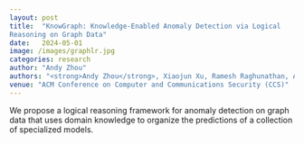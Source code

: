 ```yaml
---
layout: post
title:  "KnowGraph: Knowledge-Enabled Anomaly Detection via Logical
Reasoning on Graph Data"
date:   2024-05-01
image: /images/graphlr.jpg
categories: research
author: "Andy Zhou"
authors: "<strong>Andy Zhou</strong>, Xiaojun Xu, Ramesh Raghunathan, Alok Lal, Xinze Guan, Bin Yu, Bo Li"
venue: "ACM Conference on Computer and Communications Security (CCS)"
---
```

We propose a logical reasoning framework for anomaly detection on graph data that uses domain knowledge to organize the predictions of a collection of specialized models.
